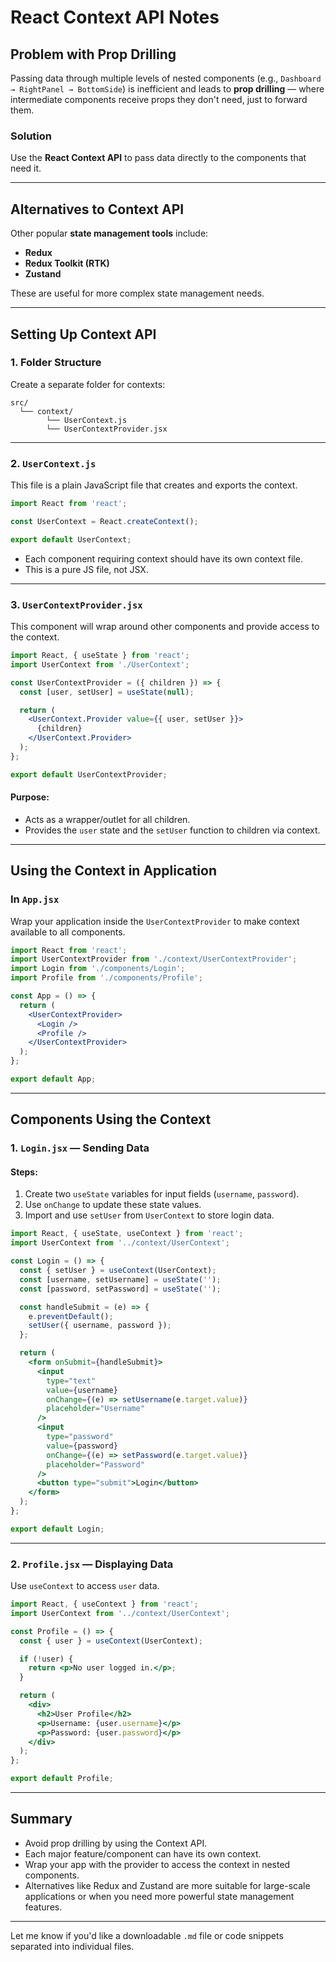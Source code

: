 # React Context API Notes

## Problem with Prop Drilling

Passing data through multiple levels of nested components (e.g., `Dashboard → RightPanel → BottomSide`) is inefficient and leads to **prop drilling** — where intermediate components receive props they don't need, just to forward them.

### Solution

Use the **React Context API** to pass data directly to the components that need it.

---

## Alternatives to Context API

Other popular **state management tools** include:

* **Redux**
* **Redux Toolkit (RTK)**
* **Zustand**

These are useful for more complex state management needs.

---

## Setting Up Context API

### 1. Folder Structure

Create a separate folder for contexts:

```
src/
  └── context/
        └── UserContext.js
        └── UserContextProvider.jsx
```

---

### 2. `UserContext.js`

This file is a plain JavaScript file that creates and exports the context.

```js
import React from 'react';

const UserContext = React.createContext();

export default UserContext;
```

* Each component requiring context should have its own context file.
* This is a pure JS file, not JSX.

---

### 3. `UserContextProvider.jsx`

This component will wrap around other components and provide access to the context.

```jsx
import React, { useState } from 'react';
import UserContext from './UserContext';

const UserContextProvider = ({ children }) => {
  const [user, setUser] = useState(null);

  return (
    <UserContext.Provider value={{ user, setUser }}>
      {children}
    </UserContext.Provider>
  );
};

export default UserContextProvider;
```

#### Purpose:

* Acts as a wrapper/outlet for all children.
* Provides the `user` state and the `setUser` function to children via context.

---

## Using the Context in Application

### In `App.jsx`

Wrap your application inside the `UserContextProvider` to make context available to all components.

```jsx
import React from 'react';
import UserContextProvider from './context/UserContextProvider';
import Login from './components/Login';
import Profile from './components/Profile';

const App = () => {
  return (
    <UserContextProvider>
      <Login />
      <Profile />
    </UserContextProvider>
  );
};

export default App;
```

---

## Components Using the Context

### 1. `Login.jsx` — Sending Data

#### Steps:

1. Create two `useState` variables for input fields (`username`, `password`).
2. Use `onChange` to update these state values.
3. Import and use `setUser` from `UserContext` to store login data.

```jsx
import React, { useState, useContext } from 'react';
import UserContext from '../context/UserContext';

const Login = () => {
  const { setUser } = useContext(UserContext);
  const [username, setUsername] = useState('');
  const [password, setPassword] = useState('');

  const handleSubmit = (e) => {
    e.preventDefault();
    setUser({ username, password });
  };

  return (
    <form onSubmit={handleSubmit}>
      <input
        type="text"
        value={username}
        onChange={(e) => setUsername(e.target.value)}
        placeholder="Username"
      />
      <input
        type="password"
        value={password}
        onChange={(e) => setPassword(e.target.value)}
        placeholder="Password"
      />
      <button type="submit">Login</button>
    </form>
  );
};

export default Login;
```

---

### 2. `Profile.jsx` — Displaying Data

Use `useContext` to access `user` data.

```jsx
import React, { useContext } from 'react';
import UserContext from '../context/UserContext';

const Profile = () => {
  const { user } = useContext(UserContext);

  if (!user) {
    return <p>No user logged in.</p>;
  }

  return (
    <div>
      <h2>User Profile</h2>
      <p>Username: {user.username}</p>
      <p>Password: {user.password}</p>
    </div>
  );
};

export default Profile;
```

---

## Summary

* Avoid prop drilling by using the Context API.
* Each major feature/component can have its own context.
* Wrap your app with the provider to access the context in nested components.
* Alternatives like Redux and Zustand are more suitable for large-scale applications or when you need more powerful state management features.

---

Let me know if you'd like a downloadable `.md` file or code snippets separated into individual files.
